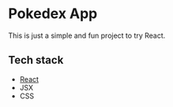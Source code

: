 # Pokedex App

This is just a simple and fun project to try React.

## Tech stack

- [React](https://github.com/facebook/create-react-app)
- JSX
- CSS
